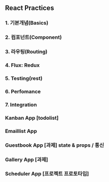 ## React Practices

### 1. 기본개념(Basics)
### 2. 컴포넌트(Component)
### 3. 라우팅(Routing)
### 4. Flux: Redux
### 5. Testing(rest)
### 6. Perfomance
### 7. Integration

### Kanban App [todolist]
### Emaillist App
### Guestbook App [과제] state & props / 통신
### Gallery App [과제]
### Scheduler App [프로젝트 프로토타입]